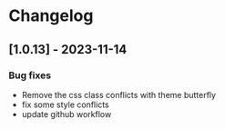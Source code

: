 # Changelog

## [1.0.13] - 2023-11-14

### Bug fixes

- Remove the css class conflicts with theme butterfly
- fix some style conflicts
- update github workflow
